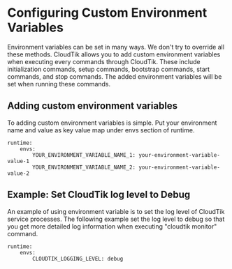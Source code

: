 # Configuring Custom Environment Variables
Environment variables can be set in many ways.
We don't try to override all these methods.
CloudTik allows you to add custom environment variables when executing every commands
through CloudTik. These include initialization commands, setup commands, bootstrap commands,
start commands, and stop commands. The added environment variables will be set
when running these commands.

## Adding custom environment variables
To adding custom environment variables is simple.
Put your environment name and value as key value map under envs section of runtime.

```
runtime:
    envs:
        YOUR_ENVIRONMENT_VARIABLE_NAME_1: your-environment-variable-value-1
        YOUR_ENVIRONMENT_VARIABLE_NAME_2: your-environment-variable-value-2
```

## Example: Set CloudTik log level to Debug
An example of using environment variable is to set the log level of CloudTik
service processes. The following example set the log level to debug
so that you get more detailed log information when executing "cloudtik monitor" command.

```
runtime:
    envs:
        CLOUDTIK_LOGGING_LEVEL: debug
```
